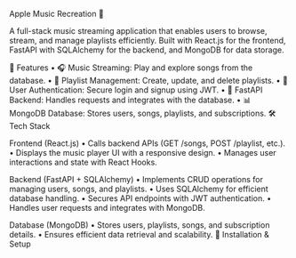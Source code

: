 Apple Music Recreation 🎵

A full-stack music streaming application that enables users to browse, stream, and manage playlists efficiently. Built with React.js for the frontend, FastAPI with SQLAlchemy for the backend, and MongoDB for data storage.

🚀 Features
	•	🎧 Music Streaming: Play and explore songs from the database.
	•	📂 Playlist Management: Create, update, and delete playlists.
	•	🔑 User Authentication: Secure login and signup using JWT.
	•	📡 FastAPI Backend: Handles requests and integrates with the database.
	•	📊 MongoDB Database: Stores users, songs, playlists, and subscriptions.
 🛠 Tech Stack

Frontend (React.js)
	•	Calls backend APIs (GET /songs, POST /playlist, etc.).
	•	Displays the music player UI with a responsive design.
	•	Manages user interactions and state with React Hooks.

Backend (FastAPI + SQLAlchemy)
	•	Implements CRUD operations for managing users, songs, and playlists.
	•	Uses SQLAlchemy for efficient database handling.
	•	Secures API endpoints with JWT authentication.
	•	Handles user requests and integrates with MongoDB.

Database (MongoDB)
	•	Stores users, playlists, songs, and subscription details.
	•	Ensures efficient data retrieval and scalability.
 🔧 Installation & Setup
 
